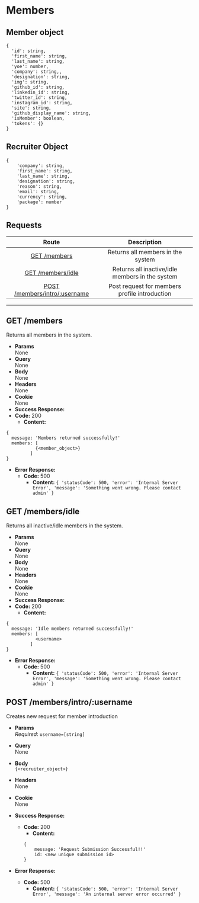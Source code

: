 # Members

## Member object

```
{
  'id': string,
  'first_name': string,
  'last_name': string,
  'yoe': number,
  'company': string,,
  'designation': string,
  'img': string,
  'github_id': string,
  'linkedin_id': string,
  'twitter_id': string,
  'instagram_id': string,
  'site': string,
  'github_display_name': string,
  'isMember': boolean,
  'tokens': {}
}
```
## Recruiter Object

```
{   
    'company': string,
    'first_name': string,
    'last_name': string,
    'designation': string,
    'reason': string,
    'email': string,
    'currency': string,
    'package': number
}
```

## **Requests**

|               Route                |           Description           |
| :--------------------------------: | :-----------------------------: |
|      [GET /members](#get-members)      | Returns all members in the system |
|      [GET /members/idle](#get-inactive/idle-members)      | Returns all inactive/idle members in the system |
|[POST /members/intro/:username](#post-members/intro/:username)|Post request for members profile introduction|
----
## **GET /members**

Returns all members in the system.

- **Params**  
  None
- **Query**  
  None
- **Body**  
  None
- **Headers**  
  None
- **Cookie**  
  None
- **Success Response:**
- **Code:** 200
  - **Content:**

```
{
  message: 'Members returned successfully!'
  members: [
           {<member_object>}
         ]
}
```

- **Error Response:**
  - **Code:** 500
    - **Content:** `{ 'statusCode': 500, 'error': 'Internal Server Error', 'message': 'Something went wrong. Please contact admin' }`

## **GET /members/idle**

Returns all inactive/idle members in the system.

- **Params**  
  None
- **Query**  
  None
- **Body**  
  None
- **Headers**  
  None
- **Cookie**  
  None
- **Success Response:**
- **Code:** 200
  - **Content:**

```
{
  message: 'Idle members returned successfully!'
  members: [
           <username>
         ]
}
```

- **Error Response:**
  - **Code:** 500
    - **Content:** `{ 'statusCode': 500, 'error': 'Internal Server Error', 'message': 'Something went wrong. Please contact admin' }`

## POST /members/intro/:username
Creates new request for member introduction 

- **Params**\
    _Required_: `username=[string]`
- **Query**\
    None
- **Body**\
    `{<recruiter_object>}`
- **Headers**\
    None
- **Cookie**\
    None
- **Success Response:**
    - **Code:** 200
        - **Content:** 
        ```
        {
            message: 'Request Submission Successful!!'
            id: <new unique submission id>
        }
        ```

- **Error Response:**
    - **Code:** 500
        - **Content:** `{ 'statusCode': 500, 'error': 'Internal Server Error', 'message': 'An internal server error occurred' }`
